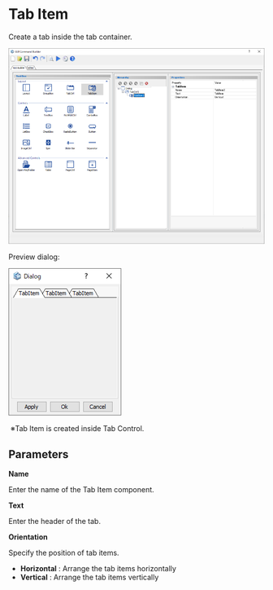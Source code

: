 # Tab Item

Create a tab inside the tab container.  

![](./../../_images/GUI_CommandBuilder_Component-Parameter_TabItem.png)  
  
Preview dialog:

![](./../../_images/GUI_CommandBuilder_Component-Parameter_TabCtrl2.png)  

 ※Tab Item is created inside Tab Control.

## Parameters

**Name**

Enter the name of the Tab Item component.

**Text**

Enter the header of the tab.

**Orientation**

Specify the position of tab items.

- **Horizontal** : Arrange the tab items horizontally
- **Vertical** : Arrange the tab items vertically
